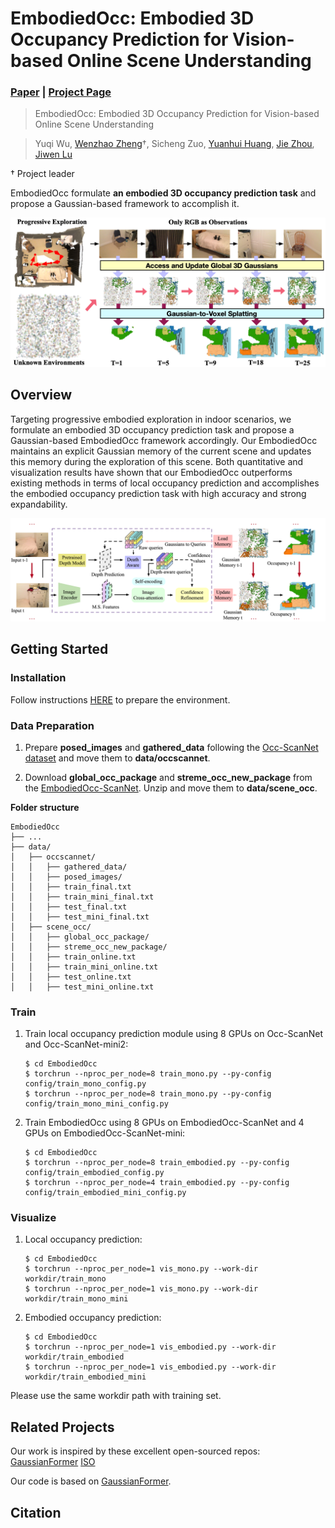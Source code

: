 # EmbodiedOcc: Embodied 3D Occupancy Prediction for Vision-based Online Scene Understanding
### [Paper]()  | [Project Page]() 

> EmbodiedOcc: Embodied 3D Occupancy Prediction for Vision-based Online Scene Understanding

> Yuqi Wu, [Wenzhao Zheng](https://wzzheng.net/)$\dagger$, Sicheng Zuo, [Yuanhui Huang](https://scholar.google.com/citations?hl=zh-CN&user=LKVgsk4AAAAJ), [Jie Zhou](https://scholar.google.com/citations?user=6a79aPwAAAAJ&hl=en&authuser=1), [Jiwen Lu](http://ivg.au.tsinghua.edu.cn/Jiwen_Lu/)

$\dagger$ Project leader

EmbodiedOcc formulate **an embodied 3D occupancy prediction task** and propose a Gaussian-based framework to accomplish it.

![teaser](./assets/teaser_v4.png)

## Overview

Targeting progressive embodied exploration in indoor scenarios, we formulate an embodied 3D occupancy prediction task and propose a Gaussian-based EmbodiedOcc framework accordingly.
Our EmbodiedOcc maintains an explicit Gaussian memory of the current scene and updates this memory during the exploration of this scene.
Both quantitative and visualization results have shown that our EmbodiedOcc outperforms existing methods in terms of local occupancy prediction and accomplishes the embodied occupancy prediction task with high accuracy and strong expandability.

![overview](./assets/Main.png)

## Getting Started

### Installation
Follow instructions [HERE](docs/installation.md) to prepare the environment.

### Data Preparation
1. Prepare **posed_images** and **gathered_data** following the [Occ-ScanNet dataset](https://huggingface.co/datasets/hongxiaoy/OccScanNet) and move them to **data/occscannet**.

2. Download **global_occ_package** and **streme_occ_new_package** from the [EmbodiedOcc-ScanNet](https://huggingface.co/datasets/YkiWu/EmbodiedOcc-ScanNet).
Unzip and move them to **data/scene_occ**.

**Folder structure**
```
EmbodiedOcc
├── ...
├── data/
│   ├── occscannet/
│   │   ├── gathered_data/
│   │   ├── posed_images/
│   │   ├── train_final.txt
│   │   ├── train_mini_final.txt
│   │   ├── test_final.txt
│   │   ├── test_mini_final.txt
│   ├── scene_occ/
│   │   ├── global_occ_package/
│   │   ├── streme_occ_new_package/
│   │   ├── train_online.txt
│   │   ├── train_mini_online.txt
│   │   ├── test_online.txt
│   │   ├── test_mini_online.txt
```

### Train

1. Train local occupancy prediction module using 8 GPUs on Occ-ScanNet and Occ-ScanNet-mini2:
    ```
    $ cd EmbodiedOcc
    $ torchrun --nproc_per_node=8 train_mono.py --py-config config/train_mono_config.py
    $ torchrun --nproc_per_node=8 train_mono.py --py-config config/train_mono_mini_config.py
    ```
2. Train EmbodiedOcc using 8 GPUs on EmbodiedOcc-ScanNet and 4 GPUs on EmbodiedOcc-ScanNet-mini:
    ```
    $ cd EmbodiedOcc
    $ torchrun --nproc_per_node=8 train_embodied.py --py-config config/train_embodied_config.py
    $ torchrun --nproc_per_node=4 train_embodied.py --py-config config/train_embodied_mini_config.py
    ```

### Visualize

1. Local occupancy prediction:
    ```
    $ cd EmbodiedOcc
    $ torchrun --nproc_per_node=1 vis_mono.py --work-dir workdir/train_mono 
    $ torchrun --nproc_per_node=1 vis_mono.py --work-dir workdir/train_mono_mini
    ```

2. Embodied occupancy prediction:
    ```
    $ cd EmbodiedOcc
    $ torchrun --nproc_per_node=1 vis_embodied.py --work-dir workdir/train_embodied
    $ torchrun --nproc_per_node=1 vis_embodied.py --work-dir workdir/train_embodied_mini
    ```

Please use the same workdir path with training set.

## Related Projects

Our work is inspired by these excellent open-sourced repos:
[GaussianFormer](https://github.com/huang-yh/GaussianFormer)
[ISO](https://github.com/hongxiaoy/ISO)

Our code is based on [GaussianFormer](https://github.com/huang-yh/GaussianFormer).

## Citation
